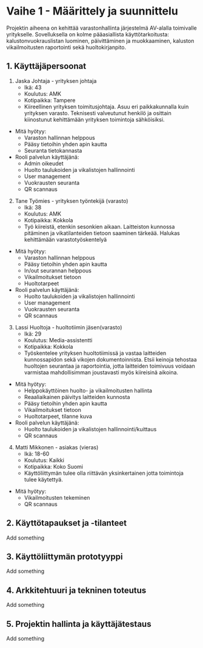 # Vaihe 1 - Määrittely ja suunnittelu
Projektin aiheena on kehittää varastonhallinta järjestelmä AV-alalla toimivalle yritykselle. Sovelluksella on kolme pääasiallista käyttötarkoitusta: kalustonvuokrauslistan luominen, 
päivittäminen ja muokkaaminen, kaluston vikailmoitusten raportointi sekä huoltokirjanpito.


## 1. Käyttäjäpersoonat

1. Jaska Johtaja - yrityksen johtaja
    - Ikä: 43
    - Koulutus: AMK
    - Kotipaikka: Tampere
    - Kiireellinen yrityksen toimitusjohtaja. Asuu eri paikkakunnalla kuin yrityksen varasto. Teknisesti valveutunut henkilö ja osittain kiinostunut kehittämään yrityksen toimintoja sähköisiksi.
  - Mitä hyötyy:
    - Varaston hallinnan helppous
    - Pääsy tietoihin yhden apin kautta
    - Seuranta tietokannasta
  - Rooli palvelun käyttäjänä:
    - Admin oikeudet
    - Huolto taulukoiden ja vikalistojen hallinnointi
    - User management
    - Vuokrausten seuranta
    - QR scannaus

2. Tane Työmies - yrityksen työntekijä (varasto)
    - Ikä: 38
    - Koulutus: AMK
    - Kotipaikka: Kokkola
    - Työ kiireistä, etenkin sesonkien aikaan. Laitteiston kunnossa pitäminen ja vikatilanteiden tietoon saaminen tärkeää. Halukas kehittämään varastotyöskentelyä
- Mitä hyötyy:
    - Varaston hallinnan helppous
    - Pääsy tietoihin yhden apin kautta
    - In/out seurannan helppou­s
    - Vikailmoitukset tietoon
    - Huoltotarpeet
- Rooli palvelun käyttäjänä:
    - Huolto taulukoiden ja vikalistojen hallinnointi
    - User management
    - Vuokrausten seuranta
    - QR scannaus

3. Lassi Huoltoja - huoltotiimin jäsen(varasto)
    - Ikä: 29
    - Koulutus: Media-assistentti
    - Kotipaikka: Kokkola
    - Työskentelee yrityksen huoltotiimissä ja vastaa laitteiden kunnossapidon sekä vikojen dokumentoinnista. Etsii keinoja tehostaa huoltojen seurantaa ja raportointia, jotta laitteiden toimivuus voidaan varmistaa mahdollisimman joustavasti myös kiireisinä aikoina.

- Mitä hyötyy:
    - Helppokäyttöinen huolto- ja vikailmoitusten hallinta
    - Reaaliaikainen päivitys laitteiden kunnosta
    - Pääsy tietoihin yhden apin kautta
    - Vikailmoitukset tietoon
    - Huoltotarpeet, tilanne kuva
- Rooli palvelun käyttäjänä:
    - Huolto taulukoiden ja vikalistojen hallinnointi/kuittaus
    - QR scannaus

4. Matti Mikkonen - asiakas (vieras)
    - Ikä: 18-60
    - Koulutus: Kaikki
    - Kotipaikka: Koko Suomi
    - Käyttöliittymän tulee olla riittävän yksinkertainen jotta toimintoja tulee käytettyä.
- Mitä hyötyy:
    - Vikailmoitusten tekeminen
    - QR scannaus

## 2. Käyttötapaukset ja -tilanteet

Add something

## 3. Käyttöliittymän prototyyppi

Add something

## 4. Arkkitehtuuri ja tekninen toteutus

Add something

## 5. Projektin hallinta ja käyttäjätestaus

Add something
